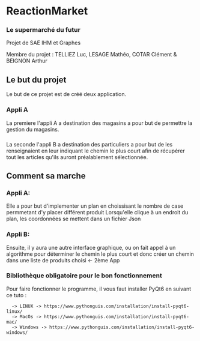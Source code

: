 # ReactionMarket

### Le supermarché du futur

Projet de SAE IHM et Graphes 

Membre du projet : TELLIEZ Luc, LESAGE Mathéo, COTAR Clément & BEIGNON Arthur

## Le but du projet

Le but de ce projet est de créé deux application.

### Appli A

La premiere l'appli A a destination des magasins a pour but de permettre la gestion du magasins.

###
La seconde l'appli B a destination des particuliers a pour but de les renseignaient en leur indiquant le chemin le plus court afin de récupérer tout les articles qu'ils auront préalablement sélectionnée.

## Comment sa marche


### Appli A:

Elle a pour but d'implementer un plan en choissisant le nombre de case permmetant d'y placer différent produit
Lorsqu'elle clique à un endroit du plan, les coordonnées se mettent dans un fichier Json 


### Appli B:

Ensuite, il y aura une autre interface graphique, ou on fait appel à un algorithme pour déterminer le chemin le plus court et donc créer un chemin dans une liste de produits choisi <- 2ème App

### Bibliothèque obligatoire pour le bon fonctionnement

Pour faire fonctionner le programme, il vous faut installer PyQt6 en suivant ce tuto : 

      -> LINUX -> https://www.pythonguis.com/installation/install-pyqt6-linux/
      -> MacOs -> https://www.pythonguis.com/installation/install-pyqt6-mac/
      -> Windows -> https://www.pythonguis.com/installation/install-pyqt6-windows/

      
